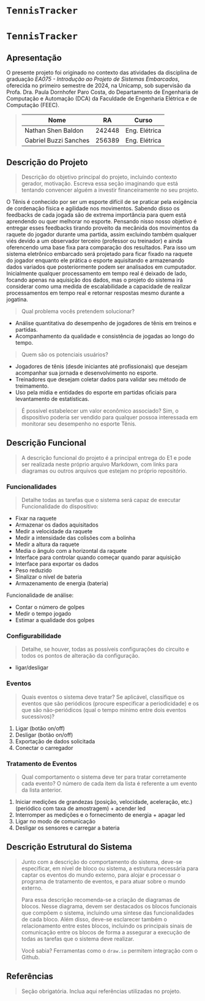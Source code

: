 # `TennisTracker`
# `TennisTracker`

## Apresentação

O presente projeto foi originado no contexto das atividades da disciplina de graduação *EA075 - Introdução ao Projeto de Sistemas Embarcados*, 
oferecida no primeiro semestre de 2024, na Unicamp, sob supervisão da Profa. Dra. Paula Dornhofer Paro Costa, do Departamento de Engenharia de Computação e Automação (DCA) da Faculdade de Engenharia Elétrica e de Computação (FEEC).


> |Nome  | RA | Curso|
> |--|--|--|
> | Nathan Shen Baldon  | 242448 | Eng. Elétrica|
> | Gabriel Buzzi Sanches  | 256389  | Eng. Elétrica|


## Descrição do Projeto
> Descrição do objetivo principal do projeto, incluindo contexto gerador, motivação.
> Escreva essa seção imaginando que está tentando convencer alguém a investir financeiramente no seu projeto.

O Tênis é conhecido por ser um esporte difícil de se praticar pela exigência de cordenação física e agilidade nos movimentos. Sabendo disso os feedbacks de cada jogada são de extrema importância para quem está aprendendo ou quer melhorar no esporte. Pensando nisso nosso objetivo é entregar esses feedbacks tirando proveito da mecânida dos movimentos da raquete do jogador durante uma partida, assim excluindo também qualquer viés devido a um observador terceiro (professor ou treinador) e ainda oferencendo uma base fixa para comparação dos resultados. Para isso um sistema eletrônico embarcado será projetado para ficar fixado na raquete do jogador enquanto ele prática o esporte aquisitando e armazenando dados variados que posteriormente podem ser analisados em cumputador. Inicialmente qualquer processamento em tempo real é deixado de lado, focando apenas na aquisição dos dados, mas o projeto do sistema irá considerar como uma medida de escalabilidade a capacidade de realizar processamentos em tempo real e retornar respostas mesmo durante a jogatina.  

> Qual problema vocês pretendem solucionar?
- Análise quantitativa do desempenho de jogadores de tênis em treinos e partidas.
- Acompanhamento da qualidade e consistência de jogadas ao longo do tempo.
  
> Quem são os potenciais usuários?
- Jogadores de tênis (desde iniciantes até profissionais) que desejam acompanhar sua jornada e desenvolvimento no esporte.
- Treinadores que desejam coletar dados para validar seu método de treimamento.
- Uso pela mídia e entidades do esporte em partidas oficiais para levantamento de estatísticas.
  
> É possível estabelecer um valor econômico associado?
Sim, o dispositivo poderia ser vendido para qualquer possoa interessada em monitorar seu desempenho no esporte Tênis.
## Descrição Funcional
> A descrição funcional do projeto é a principal entrega do E1 e pode ser realizada neste próprio arquivo Markdown,
> com links para diagramas ou outros arquivos que estejam no próprio repositório.

### Funcionalidades
> Detalhe todas as tarefas que o sistema será capaz de executar
Funcionalidade do dispositivo:
- Fixar na raquete
- Armazenar os dados aquisitados
- Medir a velocidade da raquete
- Medir a intensidade das colisões com a bolinha
- Medir a altura da raquete
- Media o ângulo com a horizontal da raquete
- Interface para controlar quando começar quando parar aquisição
- Interface para exportar os dados
- Peso reduzido
- Sinalizar o nível de bateria
- Armazenamento de energia (bateria)

Funcionalidade de análise:
- Contar o número de golpes
- Medir o tempo jogado
- Estimar a qualidade dos golpes

### Configurabilidade
> Detalhe, se houver, todas as possíveis configurações do circuito e todos os pontos de alteração da configuração.
- ligar/desligar

### Eventos
> Quais eventos o sistema deve tratar?
> Se aplicável, classifique os eventos que são periódicos (procure especificar a periodicidade) e os que são não-periódicos
> (qual o tempo mínimo entre dois eventos sucessivos)?
1. Ligar (botão on/off)
2. Desligar (botão on/off)
3. Exportação de dados solicitada
4. Conectar o carregador

### Tratamento de Eventos
> Qual comportamento o sistema deve ter para tratar corretamente cada evento?
O número de cada item da lista é referente a um evento da lista anterior.
1. Iniciar medições de grandezas (posição, velocidade, aceleração, etc.) (periódico com taxa de amostragem) + acender led
2. Interromper as medições e o fornecimento de energia + apagar led
3. Ligar no modo de comunicação
4. Desligar os sensores e carregar a bateria

## Descrição Estrutural do Sistema
> Junto com a descrição do comportamento do sistema, deve-se especificar, em nível de bloco ou sistema, a estrutura necessária 
> para captar os eventos do mundo externo, para alojar e processar o programa de tratamento de eventos, e para atuar sobre o mundo externo.
>
> Para essa descrição recomenda-se a criação de diagramas de blocos.
> Nesse diagrama, devem ser destacados os blocos funcionais que compõem o sistema, incluindo uma síntese das funcionalidades de cada bloco.
> Além disso, deve-se esclarecer também o relacionamento entre estes blocos, incluindo os principais sinais de comunicação entre
> os blocos de forma a assegurar a execução de todas as tarefas que o sistema deve realizar.
> 
> Você sabia? Ferramentas como o `draw.io` permitem integração com o Github.
> 

## Referências
> Seção obrigatória. Inclua aqui referências utilizadas no projeto.
